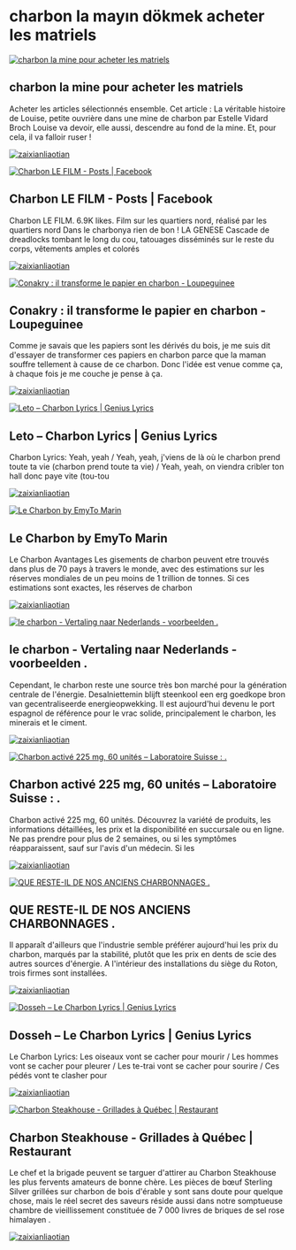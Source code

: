 # charbon la mayın dökmek acheter les matriels
<a href="https://mnn.zoosnet.net/LR/Chatpre.aspx?id=MNN94995150&p=https://topgrinding.com/" target="_blank">![charbon la mine pour acheter les matriels](https://github.com/technlg/images/blob/main/3.jpg)</a>
## charbon la mine pour acheter les matriels
Acheter les articles sélectionnés ensemble. Cet article : La véritable histoire de Louise, petite ouvrière dans une mine de charbon par Estelle Vidard Broch  Louise va devoir, elle aussi, descendre au fond de la mine. Et, pour cela, il va falloir ruser !
<a href="https://mnn.zoosnet.net/LR/Chatpre.aspx?id=MNN94995150&p=https://topgrinding.com/" target="_blank"><img src="https://github.com/technlg/images/raw/main/chat11.jpg" alt="zaixianliaotian"/></a><a href="//whatsapp.shibangsoft.com/WhatsApp.php" ><img src="https://github.com/technlg/images/raw/main/chat11.png" alt=""></a>
<a href="https://mnn.zoosnet.net/LR/Chatpre.aspx?id=MNN94995150&p=https://topgrinding.com/" target="_blank">![Charbon LE FILM - Posts | Facebook](https://github.com/technlg/images/blob/main/10.jpg)</a>
## Charbon LE FILM - Posts | Facebook
Charbon LE FILM. 6.9K likes. Film sur les quartiers nord, réalisé par les quartiers nord Dans le charbonya rien de bon ! LA GENESE Cascade de dreadlocks tombant le long du cou, tatouages disséminés sur le reste du corps, vêtements amples et colorés 
<a href="https://mnn.zoosnet.net/LR/Chatpre.aspx?id=MNN94995150&p=https://topgrinding.com/" target="_blank"><img src="https://github.com/technlg/images/raw/main/chat11.jpg" alt="zaixianliaotian"/></a><a href="//whatsapp.shibangsoft.com/WhatsApp.php" ><img src="https://github.com/technlg/images/raw/main/chat11.png" alt=""></a>
<a href="https://mnn.zoosnet.net/LR/Chatpre.aspx?id=MNN94995150&p=https://topgrinding.com/" target="_blank">![Conakry : il transforme le papier en charbon - Loupeguinee](https://github.com/technlg/images/blob/main/24.jpg)</a>
## Conakry : il transforme le papier en charbon - Loupeguinee
Comme je savais que les papiers sont les dérivés du bois, je me suis dit d'essayer de transformer ces papiers en charbon parce que la maman souffre tellement à cause de ce charbon. Donc l'idée est venue comme ça, à chaque fois je me couche je pense à ça.
<a href="https://mnn.zoosnet.net/LR/Chatpre.aspx?id=MNN94995150&p=https://topgrinding.com/" target="_blank"><img src="https://github.com/technlg/images/raw/main/chat11.jpg" alt="zaixianliaotian"/></a><a href="//whatsapp.shibangsoft.com/WhatsApp.php" ><img src="https://github.com/technlg/images/raw/main/chat11.png" alt=""></a>
<a href="https://mnn.zoosnet.net/LR/Chatpre.aspx?id=MNN94995150&p=https://topgrinding.com/" target="_blank">![Leto – Charbon Lyrics | Genius Lyrics](https://github.com/technlg/images/blob/main/23.jpg)</a>
## Leto – Charbon Lyrics | Genius Lyrics
Charbon Lyrics: Yeah, yeah / Yeah, yeah, j'viens de là où le charbon prend toute ta vie (charbon prend toute ta vie) / Yeah, yeah, on viendra cribler ton hall donc paye vite (tou-tou
<a href="https://mnn.zoosnet.net/LR/Chatpre.aspx?id=MNN94995150&p=https://topgrinding.com/" target="_blank"><img src="https://github.com/technlg/images/raw/main/chat11.jpg" alt="zaixianliaotian"/></a><a href="//whatsapp.shibangsoft.com/WhatsApp.php" ><img src="https://github.com/technlg/images/raw/main/chat11.png" alt=""></a>
<a href="https://mnn.zoosnet.net/LR/Chatpre.aspx?id=MNN94995150&p=https://topgrinding.com/" target="_blank">![Le Charbon by EmyTo Marin](https://github.com/technlg/images/blob/main/10.jpg)</a>
## Le Charbon by EmyTo Marin
Le Charbon Avantages Les gisements de charbon peuvent etre trouvés dans plus de 70 pays à travers le monde, avec des estimations sur les réserves mondiales de un peu moins de 1 trillion de tonnes. Si ces estimations sont exactes, les réserves de charbon
<a href="https://mnn.zoosnet.net/LR/Chatpre.aspx?id=MNN94995150&p=https://topgrinding.com/" target="_blank"><img src="https://github.com/technlg/images/raw/main/chat11.jpg" alt="zaixianliaotian"/></a><a href="//whatsapp.shibangsoft.com/WhatsApp.php" ><img src="https://github.com/technlg/images/raw/main/chat11.png" alt=""></a>
<a href="https://mnn.zoosnet.net/LR/Chatpre.aspx?id=MNN94995150&p=https://topgrinding.com/" target="_blank">![le charbon - Vertaling naar Nederlands - voorbeelden .](https://github.com/technlg/images/blob/main/11.jpg)</a>
## le charbon - Vertaling naar Nederlands - voorbeelden .
Cependant, le charbon reste une source très bon marché pour la génération centrale de l'énergie. Desalniettemin blijft steenkool een erg goedkope bron van gecentraliseerde energieopwekking. Il est aujourd'hui devenu le port espagnol de référence pour le vrac solide, principalement le charbon, les minerais et le ciment.
<a href="https://mnn.zoosnet.net/LR/Chatpre.aspx?id=MNN94995150&p=https://topgrinding.com/" target="_blank"><img src="https://github.com/technlg/images/raw/main/chat11.jpg" alt="zaixianliaotian"/></a><a href="//whatsapp.shibangsoft.com/WhatsApp.php" ><img src="https://github.com/technlg/images/raw/main/chat11.png" alt=""></a>
<a href="https://mnn.zoosnet.net/LR/Chatpre.aspx?id=MNN94995150&p=https://topgrinding.com/" target="_blank">![Charbon activé 225 mg, 60 unités – Laboratoire Suisse : .](https://github.com/technlg/images/blob/main/43.jpg)</a>
## Charbon activé 225 mg, 60 unités – Laboratoire Suisse : .
Charbon activé 225 mg, 60 unités. Découvrez la variété de produits, les informations détaillées, les prix et la disponibilité en succursale ou en ligne. Ne pas prendre pour plus de 2 semaines, ou si les symptômes réapparaissent, sauf sur l'avis d'un médecin. Si les 
<a href="https://mnn.zoosnet.net/LR/Chatpre.aspx?id=MNN94995150&p=https://topgrinding.com/" target="_blank"><img src="https://github.com/technlg/images/raw/main/chat11.jpg" alt="zaixianliaotian"/></a><a href="//whatsapp.shibangsoft.com/WhatsApp.php" ><img src="https://github.com/technlg/images/raw/main/chat11.png" alt=""></a>
<a href="https://mnn.zoosnet.net/LR/Chatpre.aspx?id=MNN94995150&p=https://topgrinding.com/" target="_blank">![QUE RESTE-IL DE NOS ANCIENS CHARBONNAGES .](https://github.com/technlg/images/blob/main/42.jpg)</a>
## QUE RESTE-IL DE NOS ANCIENS CHARBONNAGES .
Il apparaît d'ailleurs que l'industrie semble préférer aujourd'hui les prix du charbon, marqués par la stabilité, plutôt que les prix en dents de scie des autres sources d'énergie. A l'intérieur des installations du siège du Roton, trois firmes sont installées.
<a href="https://mnn.zoosnet.net/LR/Chatpre.aspx?id=MNN94995150&p=https://topgrinding.com/" target="_blank"><img src="https://github.com/technlg/images/raw/main/chat11.jpg" alt="zaixianliaotian"/></a><a href="//whatsapp.shibangsoft.com/WhatsApp.php" ><img src="https://github.com/technlg/images/raw/main/chat11.png" alt=""></a>
<a href="https://mnn.zoosnet.net/LR/Chatpre.aspx?id=MNN94995150&p=https://topgrinding.com/" target="_blank">![Dosseh – Le Charbon Lyrics | Genius Lyrics](https://github.com/technlg/images/blob/main/62.jpg)</a>
## Dosseh – Le Charbon Lyrics | Genius Lyrics
Le Charbon Lyrics: Les oiseaux vont se cacher pour mourir / Les hommes vont se cacher pour pleurer / Les te-trai vont se cacher pour sourire / Ces pédés vont te clasher pour 
<a href="https://mnn.zoosnet.net/LR/Chatpre.aspx?id=MNN94995150&p=https://topgrinding.com/" target="_blank"><img src="https://github.com/technlg/images/raw/main/chat11.jpg" alt="zaixianliaotian"/></a><a href="//whatsapp.shibangsoft.com/WhatsApp.php" ><img src="https://github.com/technlg/images/raw/main/chat11.png" alt=""></a>
<a href="https://mnn.zoosnet.net/LR/Chatpre.aspx?id=MNN94995150&p=https://topgrinding.com/" target="_blank">![Charbon Steakhouse - Grillades à Québec | Restaurant](https://github.com/technlg/images/blob/main/49.jpg)</a>
## Charbon Steakhouse - Grillades à Québec | Restaurant
Le chef et la brigade peuvent se targuer d'attirer au Charbon Steakhouse les plus fervents amateurs de bonne chère. Les pièces de bœuf Sterling Silver grillées sur charbon de bois d'érable y sont sans doute pour quelque chose, mais le réel secret des saveurs réside aussi dans notre somptueuse chambre de vieillissement constituée de 7 000 livres de briques de sel rose himalayen .
<a href="https://mnn.zoosnet.net/LR/Chatpre.aspx?id=MNN94995150&p=https://topgrinding.com/" target="_blank"><img src="https://github.com/technlg/images/raw/main/chat11.jpg" alt="zaixianliaotian"/></a><a href="//whatsapp.shibangsoft.com/WhatsApp.php" ><img src="https://github.com/technlg/images/raw/main/chat11.png" alt=""></a>
